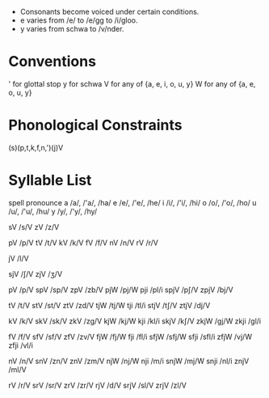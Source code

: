 * Consonants become voiced under certain conditions.
* e varies from /e/ to /e/gg to /i/gloo.
* y varies from schwa to /v/nder.

# Conventions
' for glottal stop
y for schwa
V for any of {a, e, i, o, u, y}
W for any of {a, e, o, u, y}

# Phonological Constraints
(s)(p,t,k,f,n,')(j)V

# Syllable List

spell	pronounce
a	/a/, /'a/, /ha/
e	/e/, /'e/, /he/
i	/i/, /'i/, /hi/
o	/o/, /'o/, /ho/
u	/u/, /'u/, /hu/
y	/y/, /'y/, /hy/

sV	/s/V
zV	/z/V

pV	/p/V
tV	/t/V
kV	/k/V
fV	/f/V
nV	/n/V
rV	/r/V

jV	/l/V

sjV	/ʃ/V
zjV	/ʒ/V

pV	/p/V
spV	/sp/V
zpV	/zb/V
pjW	/pj/W
pji	/pl/i
spjV	/pʃ/V
zpjV	/bj/V

tV	/t/V
stV	/st/V
ztV	/zd/V
tjW	/tj/W
tji	/tl/i
stjV	/tʃ/V
ztjV	/dj/V

kV	/k/V
skV	/sk/V
zkV	/zg/V
kjW	/kj/W
kji	/kl/i
skjV	/kʃ/V
zkjW	/gj/W
zkji	/gl/i

fV	/f/V
sfV	/sf/V
zfV	/zv/V
fjW	/fj/W
fji	/fl/i
sfjW	/sfj/W
sfji	/sfl/i
zfjW	/vj/W
zfji	/vl/i

nV	/n/V
snV	/zn/V
znV	/zm/V
njW	/nj/W
nji	/m/i
snjW	/mj/W
snji	/nl/i
znjV	/ml/V

rV	/r/V
srV	/sr/V
zrV	/zr/V
rjV	/d/V
srjV	/sl/V
zrjV	/zl/V
